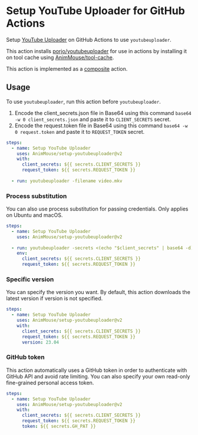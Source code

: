 # Setup YouTube Uploader for GitHub Actions
Setup [YouTube Uploader](https://github.com/porjo/youtubeuploader) on GitHub Actions to use `youtubeuploader`.

This action installs [porjo/youtubeuploader](https://github.com/porjo/youtubeuploader) for use in actions by installing it on tool cache using [AnimMouse/tool-cache](https://github.com/AnimMouse/tool-cache).

This action is implemented as a [composite](https://docs.github.com/en/actions/creating-actions/creating-a-composite-action) action.

## Usage
To use `youtubeuploader`, run this action before `youtubeuploader`.

1. Encode the client_secrets.json file in Base64 using this command `base64 -w 0 client_secrets.json` and paste it to `CLIENT_SECRETS` secret.
2. Encode the request.token file in Base64 using this command `base64 -w 0 request.token` and paste it to `REQUEST_TOKEN` secret.

```yaml
steps:
  - name: Setup YouTube Uploader
    uses: AnimMouse/setup-youtubeuploader@v2
    with:
      client_secrets: ${{ secrets.CLIENT_SECRETS }}
      request_token: ${{ secrets.REQUEST_TOKEN }}
      
  - run: youtubeuploader -filename video.mkv
```

### Process substitution
You can also use process substitution for passing credentials. Only applies on Ubuntu and macOS.

```yaml
steps:
  - name: Setup YouTube Uploader
    uses: AnimMouse/setup-youtubeuploader@v2
    
  - run: youtubeuploader -secrets <(echo "$client_secrets" | base64 -d) -cache <(echo "$request_token" | base64 -d) -filename video.mkv
    env:
      client_secrets: ${{ secrets.CLIENT_SECRETS }}
      request_token: ${{ secrets.REQUEST_TOKEN }}
```

### Specific version
You can specify the version you want. By default, this action downloads the latest version if version is not specified.

```yaml
steps:
  - name: Setup YouTube Uploader
    uses: AnimMouse/setup-youtubeuploader@v2
    with:
      client_secrets: ${{ secrets.CLIENT_SECRETS }}
      request_token: ${{ secrets.REQUEST_TOKEN }}
      version: 23.04
```

### GitHub token
This action automatically uses a GitHub token in order to authenticate with GitHub API and avoid rate limiting. You can also specify your own read-only fine-grained personal access token.

```yaml
steps:
  - name: Setup YouTube Uploader
    uses: AnimMouse/setup-youtubeuploader@v2
    with:
      client_secrets: ${{ secrets.CLIENT_SECRETS }}
      request_token: ${{ secrets.REQUEST_TOKEN }}
      token: ${{ secrets.GH_PAT }}
```